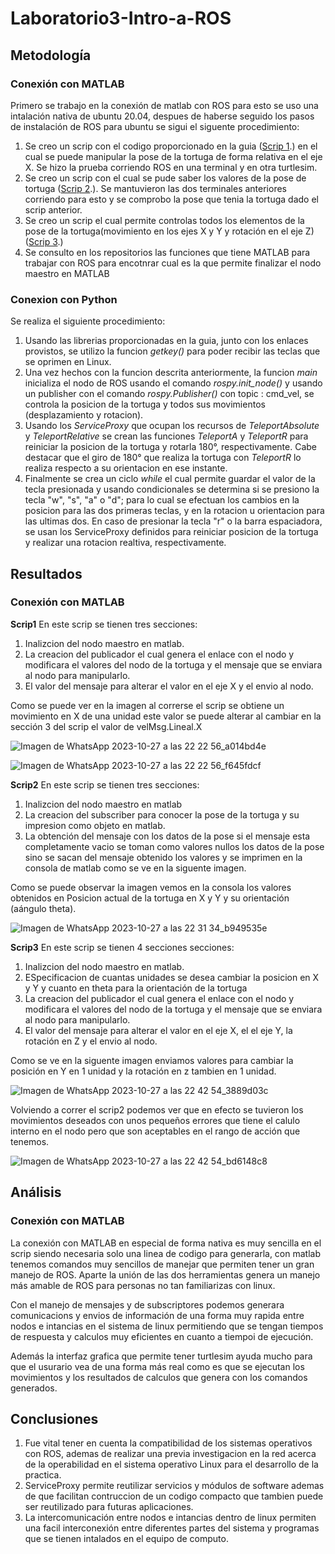 # Laboratorio3-Intro-a-ROS

## Metodología
### Conexión con MATLAB
Primero se trabajo en la conexión de matlab con ROS para esto se uso una intalación nativa de ubuntu 20.04, despues de haberse seguido los pasos de instalación de ROS para ubuntu se sigui el siguente procedimiento:
1. Se creo un scrip con el codigo proporcionado en la guia ([Scrip 1](https://github.com/anhernadezdu/Laboratorio3-Intro-a-ROS/blob/main/MatlabLab3.m).) en el cual se puede manipular la pose de la tortuga de forma relativa en el eje X. Se hizo la prueba corriendo ROS en una terminal y en otra turtlesim.
2. Se creo un scrip con el cual se pude saber los valores de la pose de tortuga ([Scrip 2](https://github.com/anhernadezdu/Laboratorio3-Intro-a-ROS/blob/main/MatlabLab3_2.m).). Se mantuvieron las dos terminales anteriores corriendo para esto y se comprobo la pose que tenia la tortuga dado el scrip anterior.
3. Se creo un scrip el cual permite controlas todos los elementos de la pose de la tortuga(movimiento en los ejes X y Y y rotación en el eje Z) ([Scrip 3](https://github.com/anhernadezdu/Laboratorio3-Intro-a-ROS/blob/main/MatlabLab3_3.m).)
4. Se consulto en los repositorios las funciones que tiene MATLAB para trabajar con ROS para encotnrar cual es la que permite finalizar el nodo maestro en MATLAB
### Conexion con Python
Se realiza el siguiente procedimiento:
1. Usando las librerias proporcionadas en la guia, junto con los enlaces provistos, se utilizo la funcion _getkey()_ para poder recibir las teclas que se oprimen en Linux.
2. Una vez hechos con la funcion descrita anteriormente, la funcion _main_ inicializa el nodo de ROS usando el comando _rospy.init_node()_ y  usando un publisher con el comando _rospy.Publisher()_  con topic : cmd_vel, se controla la posicion de la tortuga y todos sus movimientos (desplazamiento y rotacion).
3. Usando los _ServiceProxy_ que ocupan los recursos de _TeleportAbsolute_ y _TeleportRelative_ se crean las funciones _TeleportA_ y _TeleportR_ para reiniciar la posicion de la tortuga y rotarla 180°, respectivamente. Cabe destacar que el giro de 180° que realiza la tortuga con _TeleportR_ lo realiza respecto a su orientacion en ese instante.
4. Finalmente se crea un ciclo _while_ el cual permite guardar el valor de la tecla presionada y usando condicionales se determina si se presiono la tecla "w", "s", "a" o "d"; para lo cual se efectuan los cambios en la posicion para las dos primeras teclas, y en la rotacion u orientacion para las ultimas dos. En caso de presionar la tecla "r" o la barra espaciadora, se usan los ServiceProxy definidos para reiniciar posicion de la tortuga y realizar una rotacion realtiva, respectivamente.
## Resultados
### Conexión con MATLAB
**Scrip1**
En este scrip se tienen tres secciones:
1. Inalizcion del nodo maestro en matlab.
2. La creacion del publicador el cual genera el enlace con el nodo y modificara el valores del nodo de la tortuga y el mensaje que se enviara al nodo para manipularlo.
3. El valor del mensaje para alterar el valor en el eje X y el envio al nodo.

Como se puede ver en la imagen al correrse el scrip se obtiene un movimiento en X de una unidad este valor se puede alterar al cambiar en la sección 3 del scrip el valor de velMsg.Lineal.X

![Imagen de WhatsApp 2023-10-27 a las 22 22 56_a014bd4e](https://github.com/anhernadezdu/Laboratorio3-Intro-a-ROS/assets/70998067/d39c09e8-cad2-4300-811b-8542d4b7c9d8)

![Imagen de WhatsApp 2023-10-27 a las 22 22 56_f645fdcf](https://github.com/anhernadezdu/Laboratorio3-Intro-a-ROS/assets/70998067/b8d4b068-24a5-439e-b48b-30643dc4f581)

**Scrip2**
En este scrip se tienen tres secciones:
1. Inalizcion del nodo maestro en matlab
2. La creacion del subscriber para conocer la pose de la tortuga y su impresion como objeto en matlab.
3. La obtención del mensaje con los datos de la pose si el mensaje esta completamente vacio se toman como valores nullos los datos de la pose sino se sacan del mensaje obtenido los valores y se imprimen en la consola de matlab como se ve en la siguente imagen.

Como se puede observar la imagen vemos en la consola los valores obtenidos en Posicion actual de la tortuga en X y Y y su orientación (aángulo theta).

![Imagen de WhatsApp 2023-10-27 a las 22 31 34_b949535e](https://github.com/anhernadezdu/Laboratorio3-Intro-a-ROS/assets/70998067/5ecec60a-952a-4804-a5ff-52f69d299bfb)

**Scrip3**
En este scrip se tienen 4 secciones secciones:
1. Inalizcion del nodo maestro en matlab.
2. ESpecificacion de cuantas unidades se desea cambiar la posicion en X y Y y cuanto en theta para la orientación de la tortuga
3. La creacion del publicador el cual genera el enlace con el nodo y modificara el valores del nodo de la tortuga y el mensaje que se enviara al nodo para manipularlo.
4. El valor del mensaje para alterar el valor en el eje X, el el eje Y, la rotación en Z y el envio al nodo.

Como se ve en la siguente imagen enviamos valores para cambiar la posición en Y en 1 unidad y la rotación en z tambien en 1 unidad.

   ![Imagen de WhatsApp 2023-10-27 a las 22 42 54_3889d03c](https://github.com/anhernadezdu/Laboratorio3-Intro-a-ROS/assets/70998067/699a8312-0940-47be-b5f6-40fc9c399f3f)

Volviendo a correr el scrip2 podemos ver que en efecto se tuvieron los movimientos deseados con unos pequeños errores que tiene el calulo interno en el nodo pero que son aceptables en el rango de acción que tenemos.

![Imagen de WhatsApp 2023-10-27 a las 22 42 54_bd6148c8](https://github.com/anhernadezdu/Laboratorio3-Intro-a-ROS/assets/70998067/42da5a14-c788-4482-be47-85f37d0d6fb2)

## Análisis
### Conexión con MATLAB
La conexión con MATLAB en especial de forma nativa es muy sencilla en el scrip siendo necesaria solo una linea de codigo para generarla, con matlab tenemos comandos muy sencillos de manejar que permiten tener un gran manejo de ROS. Aparte la unión de las dos herramientas genera un manejo más amable de ROS para personas no tan familiarizas con linux.

Con el manejo de mensajes y de subscriptores podemos generara comunicacions y envios de información de una forma muy rapida entre nodos e intancias en el sistema de linux permitiendo que se tengan tiempos de respuesta y calculos muy eficientes en cuanto a tiempoi de ejecución.

Además la interfaz grafica que permite tener turtlesim ayuda mucho para que el usurario vea de una forma más real como es que se ejecutan los movimientos y los resultados de calculos que genera con los comandos generados.

## Conclusiones
1. Fue vital tener en cuenta la compatibilidad de los sistemas operativos con ROS, ademas de realizar una previa investigacion en la red acerca de la operabilidad en el sistema operativo Linux para el desarrollo de la practica.
2. ServiceProxy permite reutilizar servicios y módulos de software ademas de que facilitan contruccion de un codigo compacto que tambien puede ser reutilizado para futuras aplicaciones.
3. La intercomunicación entre nodos e intancias dentro de linux permiten una facil interconexión entre diferentes partes del sistema y programas que se tienen intalados en el equipo de computo. 

